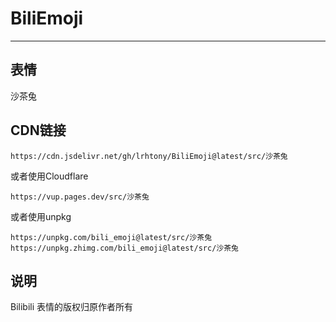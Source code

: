 # BiliEmoji
---
## 表情
沙茶兔
## CDN链接
```
https://cdn.jsdelivr.net/gh/lrhtony/BiliEmoji@latest/src/沙茶兔
```
或者使用Cloudflare
```
https://vup.pages.dev/src/沙茶兔
```
或者使用unpkg
```
https://unpkg.com/bili_emoji@latest/src/沙茶兔
https://unpkg.zhimg.com/bili_emoji@latest/src/沙茶兔
```
## 说明
Bilibili 表情的版权归原作者所有
